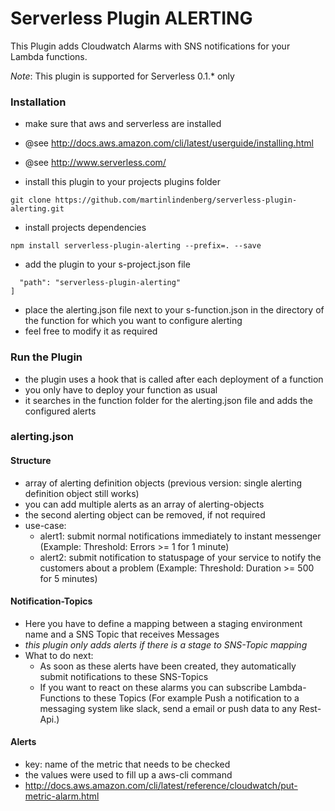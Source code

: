 Serverless Plugin ALERTING
==========================

This Plugin adds Cloudwatch Alarms with SNS notifications for your Lambda functions.

*Note*: This plugin is supported for Serverless 0.1.* only

### Installation

 - make sure that aws and serverless are installed
 - @see http://docs.aws.amazon.com/cli/latest/userguide/installing.html
 - @see http://www.serverless.com/

 - install this plugin to your projects plugins folder

```cd projectfolder/plugins/
git clone https://github.com/martinlindenberg/serverless-plugin-alerting.git
```

 - install projects dependencies

```cd projectfolder/plugins/
npm install serverless-plugin-alerting --prefix=. --save
```

 - add the plugin to your s-project.json file

```"plugins": [
  "path": "serverless-plugin-alerting"
]
```

 - place the alerting.json file next to your s-function.json in the directory of the function for which you want to configure alerting
 - feel free to modify it as required

### Run the Plugin

 - the plugin uses a hook that is called after each deployment of a function
 - you only have to deploy your function as usual
 - it searches in the function folder for the alerting.json file and adds the configured alerts

### alerting.json

#### Structure
 - array of alerting definition objects (previous version: single alerting definition object still works)
 - you can add multiple alerts as an array of alerting-objects
 - the second alerting object can be removed, if not required
 - use-case:
    - alert1: submit normal notifications immediately to instant messenger (Example: Threshold: Errors >= 1 for 1 minute)
    - alert2: submit notification to statuspage of your service to notify the customers about a problem (Example: Threshold: Duration >= 500 for 5 minutes)

#### Notification-Topics

 - Here you have to define a mapping between a staging environment name and a SNS Topic that receives Messages
 - *this plugin only adds alerts if there is a stage to SNS-Topic mapping*
 - What to do next:
    - As soon as these alerts have been created, they automatically submit notifications to these SNS-Topics
    - If you want to react on these alarms you can subscribe Lambda-Functions to these Topics
    (For example Push a notification to a messaging system like slack, send a email or push data to any Rest-Api.)

#### Alerts

 - key: name of the metric that needs to be checked
 - the values were used to fill up a aws-cli command
 - http://docs.aws.amazon.com/cli/latest/reference/cloudwatch/put-metric-alarm.html
